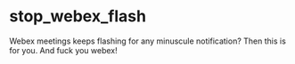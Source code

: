 # stop_webex_flash
Webex meetings keeps flashing for any minuscule notification? Then this is for you. And fuck you webex!
